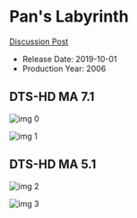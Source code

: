 # Pan's Labyrinth

[Discussion Post](https://www.avsforum.com/threads/bass-eq-for-filtered-movies.2995212/post-58645316)

* Release Date: 2019-10-01
* Production Year: 2006

## DTS-HD MA 7.1

![img 0](https://i.imgur.com/aHodfdY.jpg)

![img 1](https://i.imgur.com/pt271Jt.png)

## DTS-HD MA 5.1

![img 2](https://i.imgur.com/MilmdBo.jpg)

![img 3](https://i.imgur.com/tiu5xij.png)

